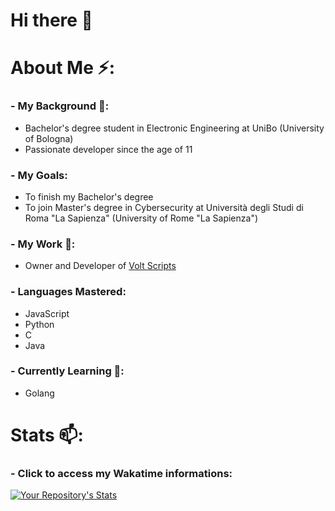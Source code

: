# Hi there 👋

# About Me ⚡:
### - My Background 💬:
- Bachelor's degree student in Electronic Engineering at UniBo (University of Bologna)
- Passionate developer since the age of 11

### - My Goals:
- To finish my Bachelor's degree
- To join Master's degree in Cybersecurity at Università degli Studi di Roma "La Sapienza" (University of Rome "La Sapienza")

### - My Work 🔭:
- Owner and Developer of [Volt Scripts](https://twitter.com/volt_scripts)

### - Languages Mastered:
- JavaScript
- Python
- C
- Java

### - Currently Learning 🌱:
- Golang

# Stats 📫:
### - Click to access my Wakatime informations:
[![Your Repository's Stats](https://github-readme-stats.vercel.app/api?username=Leonard4604&show_icons=true&theme=dark&include_all_commits=True&count_private=True)](https://wakatime.com/@Leonard4604)


<!--
**Leonard4604/Leonard4604** is a ✨ _special_ ✨ repository because its `README.md` (this file) appears on your GitHub profile.

Here are some ideas to get you started:

- 🔭 I’m currently working on ...
- 🌱 I’m currently learning ...
- 👯 I’m looking to collaborate on ...
- 🤔 I’m looking for help with ...
- 💬 Ask me about ...
- 📫 How to reach me: ...
- 😄 Pronouns: ...
- ⚡ Fun fact: ...
-->
